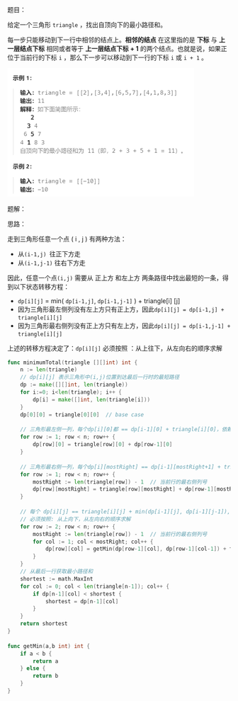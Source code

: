 题目：

给定一个三角形 `triangle` ，找出自顶向下的最小路径和。

每一步只能移动到下一行中相邻的结点上。**相邻的结点** 在这里指的是 **下标** 与 **上一层结点下标** 相同或者等于 **上一层结点下标 + 1** 的两个结点。也就是说，如果正位于当前行的下标 `i` ，那么下一步可以移动到下一行的下标 `i` 或 `i + 1` 。

<img src="120.三角形最小路径和.assets/image-20231014164341844.png" alt="image-20231014164341844" style="zoom:50%;" />

题解：

思路：

走到三角形任意一个点 ( i , j ) 有两种方法：

- 从`(i-1,j) `往正下方走
- 从`(i-1,j-1)` 往右下方走

因此，任意一个点`(i,j)` 需要从 正上方 和左上方 两条路径中找出最短的一条，得到以下状态转移方程：

- `dp[i][j]` = min( `dp[i-1,j]`, `dp[i-1,j-1]` )  + triangle[i] [j]
- 因为三角形最左侧列没有左上方只有正上方，因此`dp[i][j] = dp[i-1,j] + triangle[i][j]`
- 因为三角形最右侧列没有正上方只有左上方，因此`dp[i][j] = dp[i-1,j-1] + triangle[i][j]`

上述的转移方程决定了：`dp[i][j]` 必须按照 ：从上往下，从左向右的顺序求解

```go
func minimumTotal(triangle [][]int) int {
    n := len(triangle)
    // dp[i][j] 表示三角形中(i,j)位置到达最后一行时的最短路径
    dp := make([][]int, len(triangle)) 
    for i:=0; i<len(triangle); i++ {
        dp[i] = make([]int, len(triangle[i]))
    }
    dp[0][0] = triangle[0][0]  // base case
    
    // 三角形最左侧一列，每个dp[i][0]都 == dp[i-1][0] + triangle[i][0]，依赖于正上方
    for row := 1; row < n; row++ {
        dp[row][0] = triangle[row][0] + dp[row-1][0]
    }
    
    // 三角形最右侧一列，每个dp[i][mostRight] == dp[i-1][mostRight+1] + triangle[i][mostRight]，依赖于左上方
    for row := 1; row < n; row++ {
        mostRight := len(triangle[row]) - 1  // 当前行的最右侧列号
        dp[row][mostRight] = triangle[row][mostRight] + dp[row-1][mostRight-1]
    }
    
    // 每个 dp[i][j] == triangle[i][j] + min(dp[i-1][j], dp[i-1][j-1]), 依赖于正上方和左上方
    // 必须按照: 从上向下，从左向右的顺序求解
    for row := 2; row < n; row++ {
        mostRight := len(triangle[row]) - 1  // 当前行的最右侧列号
        for col := 1; col < mostRight; col++ {
            dp[row][col] = getMin(dp[row-1][col], dp[row-1][col-1]) + triangle[row][col]
        }
    }
    // 从最后一行获取最小路径和
    shortest := math.MaxInt
    for col := 0; col < len(triangle[n-1]); col++ {
        if dp[n-1][col] < shortest {
            shortest = dp[n-1][col]
        }
    }
    return shortest
}

func getMin(a,b int) int {
    if a < b {
        return a
    } else {
        return b
    }
}
```

